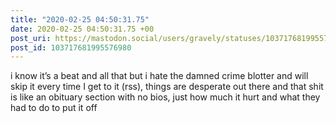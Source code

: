 ```yaml
---
title: "2020-02-25 04:50:31.75"
date: 2020-02-25 04:50:31.75 +00
post_uri: https://mastodon.social/users/gravely/statuses/103717681995576980
post_id: 103717681995576980
---
```

i know it’s a beat and all that but i hate the damned crime blotter and will skip it every time I get to it (rss), things are desperate out there and that shit is like an obituary section with no bios, just how much it hurt and what they had to do to put it off



